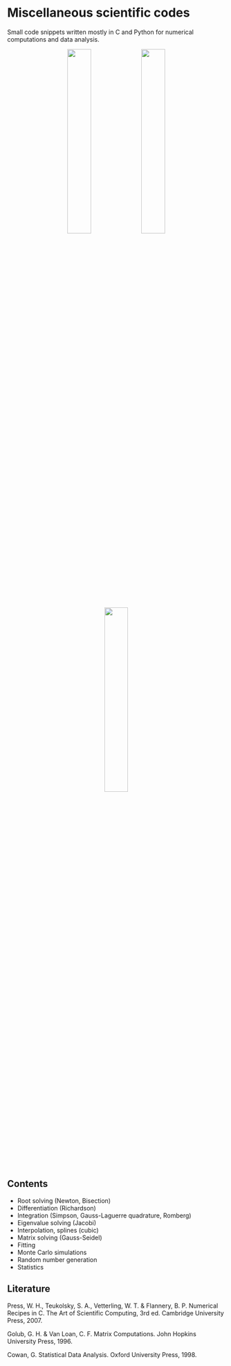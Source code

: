 # Miscellaneous scientific codes

Small code snippets written mostly in C and Python for numerical computations and data analysis.

<p align="middle">
  <img src="https://user-images.githubusercontent.com/12766039/109904366-cadf1e00-7ca5-11eb-86d6-546dd8a78ac9.png" width="33%" />
  <img src="https://user-images.githubusercontent.com/12766039/109904371-cca8e180-7ca5-11eb-881c-b20a33a40c10.png" width="33%" />
  <img src="https://user-images.githubusercontent.com/12766039/109904376-ce72a500-7ca5-11eb-85fd-0155b757edbf.png" width="33%" />
</p>

## Contents

- Root solving (Newton, Bisection)
- Differentiation (Richardson)
- Integration (Simpson, Gauss-Laguerre quadrature, Romberg)
- Eigenvalue solving (Jacobi)
- Interpolation, splines (cubic)
- Matrix solving (Gauss-Seidel)
- Fitting
- Monte Carlo simulations
- Random number generation
- Statistics

## Literature

Press, W. H., Teukolsky, S. A., Vetterling, W. T. & Flannery, B. P. Numerical Recipes in C. The Art of Scientific Computing, 3rd ed. Cambridge University Press, 2007.

Golub, G. H. & Van Loan, C. F. Matrix Computations. John Hopkins University Press, 1996.

Cowan, G. Statistical Data Analysis. Oxford University Press, 1998.


